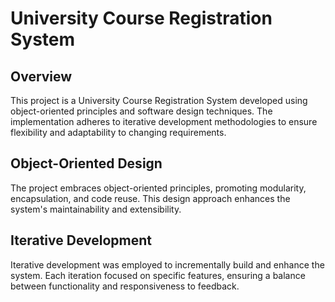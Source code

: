 # University Course Registration System

## Overview

This project is a University Course Registration System developed using object-oriented principles and software design techniques. The implementation adheres to iterative development methodologies to ensure flexibility and adaptability to changing requirements.

## Object-Oriented Design

The project embraces object-oriented principles, promoting modularity, encapsulation, and code reuse. This design approach enhances the system's maintainability and extensibility.

## Iterative Development

Iterative development was employed to incrementally build and enhance the system. Each iteration focused on specific features, ensuring a balance between functionality and responsiveness to feedback.
